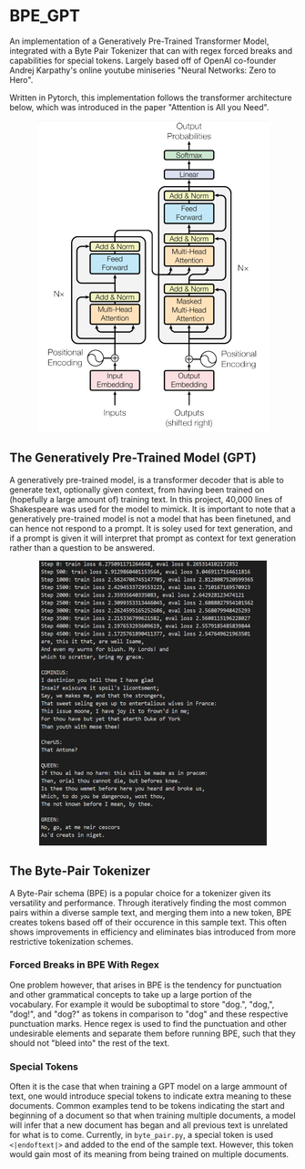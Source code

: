 # BPE_GPT
An implementation of a Generatively Pre-Trained Transformer Model, integrated with a Byte Pair Tokenizer that can with regex forced breaks and capabilities for special tokens. Largely based off of OpenAI co-founder Andrej Karpathy's online youtube miniseries "Neural Networks: Zero to Hero".

Written in Pytorch, this implementation follows the transformer architecture below, which was introduced in the paper "Attention is All you Need".
<p align="center"><img src="imgs/transformer_architecture.png" alt="Transformer Architecture"/></p>

## The Generatively Pre-Trained Model (GPT)

A generatively pre-trained model, is a transformer decoder that is able to generate text, optionally given context, from having been trained on (hopefully a large amount of) training text. In this project, 40,000 lines of Shakespeare was used for the model to mimick. It is important to note that a generatively pre-trained model is not a model that has been finetuned, and can hence not respond to a prompt. It is soley used for text generation, and if a prompt is given it will interpret that prompt as context for text generation rather than a question to be answered.

<p align="center"><img src="imgs/training.png" alt="Training & Generation" width="400" height="500"/></p>

## The Byte-Pair Tokenizer
A Byte-Pair schema (BPE) is a popular choice for a tokenizer given its versatility and performance. Through iteratively finding the most common pairs within a diverse sample text, and merging them into a new token, BPE creates tokens based off of their occurence in this sample text. This often shows improvements in efficiency and eliminates bias introduced from more restrictive tokenization schemes. 

### Forced Breaks in BPE With Regex
One problem however, that arises in BPE is the tendency for punctuation and other grammatical concepts to take up a large portion of the vocabulary. For example it would be suboptimal to store "dog.", "dog,", "dog!", and "dog?" as tokens in comparison to "dog" and these respective punctuation marks. Hence regex is used to find the punctuation and other undesirable elements and separate them before running BPE, such that they should not "bleed into" the rest of the text.

### Special Tokens
Often it is the case that when training a GPT model on a large ammount of text, one would introduce special tokens to indicate extra meaning to these documents. Common examples tend to be tokens indicating the start and beginning of a document so that when training multiple documents, a model will infer that a new document has began and all previous text is unrelated for what is to come. Currently, in `byte_pair.py`, a special token is used `<|endoftext|>` and added to the end of the sample text. However, this token would gain most of its meaning from being trained on multiple documents.